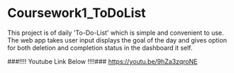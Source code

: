 # Coursework1_ToDoList
This project is of daily 'To-Do-List' which is simple and convenient to use. The web app takes user input displays the goal of the day and gives option for both deletion and completion status in the dashboard it self.


###!!!! Youtube Link Below !!!!###
https://youtu.be/9hZa3zqroNE

